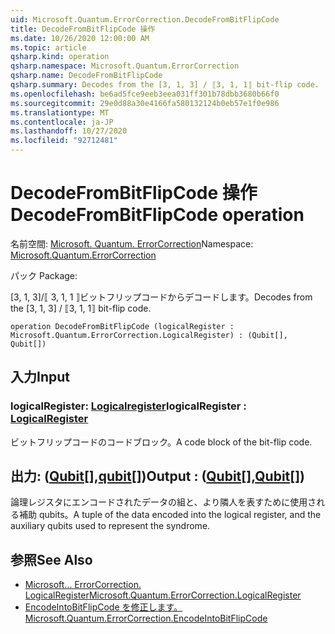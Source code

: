 ```yaml
---
uid: Microsoft.Quantum.ErrorCorrection.DecodeFromBitFlipCode
title: DecodeFromBitFlipCode 操作
ms.date: 10/26/2020 12:00:00 AM
ms.topic: article
qsharp.kind: operation
qsharp.namespace: Microsoft.Quantum.ErrorCorrection
qsharp.name: DecodeFromBitFlipCode
qsharp.summary: Decodes from the [3, 1, 3] / ⟦3, 1, 1⟧ bit-flip code.
ms.openlocfilehash: be6ad5fce9eeb3eea031ff301b78dbb3680b66f0
ms.sourcegitcommit: 29e0d88a30e4166fa580132124b0eb57e1f0e986
ms.translationtype: MT
ms.contentlocale: ja-JP
ms.lasthandoff: 10/27/2020
ms.locfileid: "92712481"
---
```

# <a name="decodefrombitflipcode-operation"></a><span data-ttu-id="c514d-102">DecodeFromBitFlipCode 操作</span><span class="sxs-lookup"><span data-stu-id="c514d-102">DecodeFromBitFlipCode operation</span></span>

<span data-ttu-id="c514d-103">名前空間: [Microsoft. Quantum. ErrorCorrection](xref:Microsoft.Quantum.ErrorCorrection)</span><span class="sxs-lookup"><span data-stu-id="c514d-103">Namespace: [Microsoft.Quantum.ErrorCorrection](xref:Microsoft.Quantum.ErrorCorrection)</span></span>

<span data-ttu-id="c514d-104">パック [](https://nuget.org/packages/)</span><span class="sxs-lookup"><span data-stu-id="c514d-104">Package: [](https://nuget.org/packages/)</span></span>


<span data-ttu-id="c514d-105">[3, 1, 3]/⟦ 3, 1, 1 ⟧ビットフリップコードからデコードします。</span><span class="sxs-lookup"><span data-stu-id="c514d-105">Decodes from the [3, 1, 3] / ⟦3, 1, 1⟧ bit-flip code.</span></span>

```qsharp
operation DecodeFromBitFlipCode (logicalRegister : Microsoft.Quantum.ErrorCorrection.LogicalRegister) : (Qubit[], Qubit[])
```


## <a name="input"></a><span data-ttu-id="c514d-106">入力</span><span class="sxs-lookup"><span data-stu-id="c514d-106">Input</span></span>

### <a name="logicalregister--logicalregister"></a><span data-ttu-id="c514d-107">logicalRegister: [Logicalregister](xref:Microsoft.Quantum.ErrorCorrection.LogicalRegister)</span><span class="sxs-lookup"><span data-stu-id="c514d-107">logicalRegister : [LogicalRegister](xref:Microsoft.Quantum.ErrorCorrection.LogicalRegister)</span></span>

<span data-ttu-id="c514d-108">ビットフリップコードのコードブロック。</span><span class="sxs-lookup"><span data-stu-id="c514d-108">A code block of the bit-flip code.</span></span>



## <a name="output--qubitqubit"></a><span data-ttu-id="c514d-109">出力: ([Qubit](xref:microsoft.quantum.lang-ref.qubit)[],[qubit](xref:microsoft.quantum.lang-ref.qubit)[])</span><span class="sxs-lookup"><span data-stu-id="c514d-109">Output : ([Qubit](xref:microsoft.quantum.lang-ref.qubit)[],[Qubit](xref:microsoft.quantum.lang-ref.qubit)[])</span></span>

<span data-ttu-id="c514d-110">論理レジスタにエンコードされたデータの組と、より隣人を表すために使用される補助 qubits。</span><span class="sxs-lookup"><span data-stu-id="c514d-110">A tuple of the data encoded into the logical register, and the auxiliary qubits used to represent the syndrome.</span></span>

## <a name="see-also"></a><span data-ttu-id="c514d-111">参照</span><span class="sxs-lookup"><span data-stu-id="c514d-111">See Also</span></span>

- [<span data-ttu-id="c514d-112">Microsoft... ErrorCorrection. LogicalRegister</span><span class="sxs-lookup"><span data-stu-id="c514d-112">Microsoft.Quantum.ErrorCorrection.LogicalRegister</span></span>](xref:Microsoft.Quantum.ErrorCorrection.LogicalRegister)
- [<span data-ttu-id="c514d-113">EncodeIntoBitFlipCode を修正します。</span><span class="sxs-lookup"><span data-stu-id="c514d-113">Microsoft.Quantum.ErrorCorrection.EncodeIntoBitFlipCode</span></span>](xref:Microsoft.Quantum.ErrorCorrection.EncodeIntoBitFlipCode)